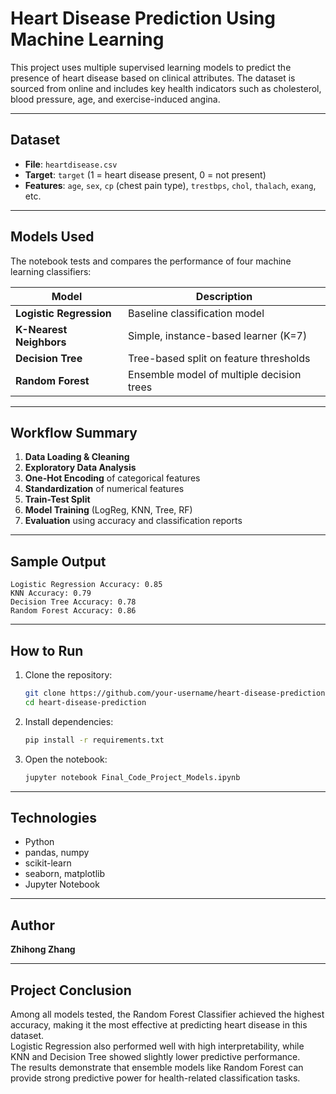 
# Heart Disease Prediction Using Machine Learning

This project uses multiple supervised learning models to predict the presence of heart disease based on clinical attributes. The dataset is sourced from online and includes key health indicators such as cholesterol, blood pressure, age, and exercise-induced angina.

---

## Dataset

- **File**: `heartdisease.csv`
- **Target**: `target` (1 = heart disease present, 0 = not present)
- **Features**: `age`, `sex`, `cp` (chest pain type), `trestbps`, `chol`, `thalach`, `exang`, etc.

---

## Models Used

The notebook tests and compares the performance of four machine learning classifiers:

| Model                     | Description                            |
|--------------------------|----------------------------------------|
| **Logistic Regression**  | Baseline classification model          |
| **K-Nearest Neighbors**  | Simple, instance-based learner (K=7)   |
| **Decision Tree**        | Tree-based split on feature thresholds |
| **Random Forest**        | Ensemble model of multiple decision trees |

---

## Workflow Summary

1. **Data Loading & Cleaning**
2. **Exploratory Data Analysis**
3. **One-Hot Encoding** of categorical features
4. **Standardization** of numerical features
5. **Train-Test Split**
6. **Model Training** (LogReg, KNN, Tree, RF)
7. **Evaluation** using accuracy and classification reports

---

## Sample Output

```text
Logistic Regression Accuracy: 0.85
KNN Accuracy: 0.79
Decision Tree Accuracy: 0.78
Random Forest Accuracy: 0.86
```

---

## How to Run

1. Clone the repository:
   ```bash
   git clone https://github.com/your-username/heart-disease-prediction.git
   cd heart-disease-prediction
   ```

2. Install dependencies:
   ```bash
   pip install -r requirements.txt
   ```

3. Open the notebook:
   ```bash
   jupyter notebook Final_Code_Project_Models.ipynb
   ```

---

## Technologies

- Python
- pandas, numpy
- scikit-learn
- seaborn, matplotlib
- Jupyter Notebook

---

## Author
**Zhihong Zhang**  

---

## Project Conclusion

Among all models tested, the Random Forest Classifier achieved the highest accuracy, making it the most effective at predicting heart disease in this dataset.  
Logistic Regression also performed well with high interpretability, while KNN and Decision Tree showed slightly lower predictive performance.  
The results demonstrate that ensemble models like Random Forest can provide strong predictive power for health-related classification tasks.

